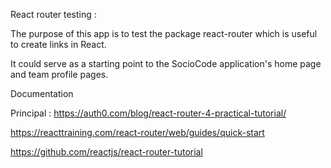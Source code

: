 

React router testing :

The purpose of this app is to test the package react-router which is useful to create links in React.

It could serve as a starting point to the SocioCode application's home page and team profile pages.

Documentation

Principal : 
https://auth0.com/blog/react-router-4-practical-tutorial/

https://reacttraining.com/react-router/web/guides/quick-start

https://github.com/reactjs/react-router-tutorial